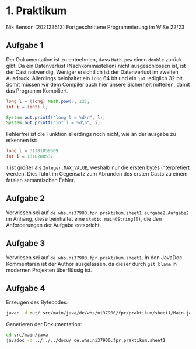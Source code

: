 # 1. Praktikum

Nik Benson (202123513)
Fortgeschrittene Programmierung im WiSe 22/23

## Aufgabe 1

Der Dokumentation ist zu entnehmen, dass `Math.pow` einen `double` zurück gibt.
Da ein Datenverlust (Nachkommastellen) nicht ausgeschlossen ist, ist der Cast notwendig.
Weniger ersichtlich ist der Datenverlust im zweiten Ausdruck. Allerdings beinhaltet ein `long` 64 bit und ein `int` lediglich 32 bit.
Somit müssen wir dem Compiler auch hier unsere Sicherheit mitteilen, damit das Programm Kompiliert.

```java
long l = (long) Math.pow(3, 22);
int i = (int) l;

System.out.printf("long l = %d\n", l);
System.out.printf("int i = %d\n", i);
```

Fehlerfrei ist die Funktion allerdings noch nicht, wie an der ausgabe zu erkennen ist:

```java
long l = 31381059609
int i = 1316288537
```

`l` ist größer als `Integer.MAX_VALUE`, weshalb nur die ersten bytes interpretiert werden.
Dies führt im Gegensatz zum Abrunden des ersten Casts zu einem fatalen semantischen Fehler.

## Aufgabe 2
Verwiesen sei auf `de.whs.ni37900.fpr.praktikum.sheet1.aufgabe2.Aufgabe2` im Anhang, diese beinhaltet eine `static main(String[])`, die den Anforderungen der Aufgabe entspricht.

## Aufgabe 3
Verwiesen sei auf `de.whs.ni37900.fpr.praktikum.sheet1`.
In den JavaDoc Kommentaren ist der Author ausgelassen, da dieser durch `git blame` in modernen Projekten überflüssig ist.

## Aufgabe 4
Erzeugen des Bytecodes:
```bash
javac -d out/ src/main/java/de/whs/ni37900/fpr/praktikum/sheet1/Main.java
```

Generieren der Dokumentation:
```bash
cd src/main/java
javadoc -d ../../../docu/ de.whs.ni37900.fpr.praktikum.sheet1
```